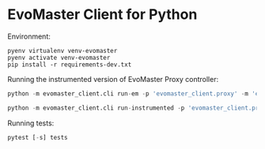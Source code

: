 # EvoMaster Client for Python

Environment:
```
pyenv virtualenv venv-evomaster
pyenv activate venv-evomaster
pip install -r requirements-dev.txt
```

Running the instrumented version of EvoMaster Proxy controller:

```python
python -m evomaster_client.cli run-em -p 'evomaster_client.proxy' -m 'evomaster_client.proxy.em_app'
```

```python
python -m evomaster_client.cli run-instrumented -p 'evomaster_client.proxy' -m 'evomaster_client.proxy.em_app'
```

Running tests:

```python
pytest [-s] tests
```
